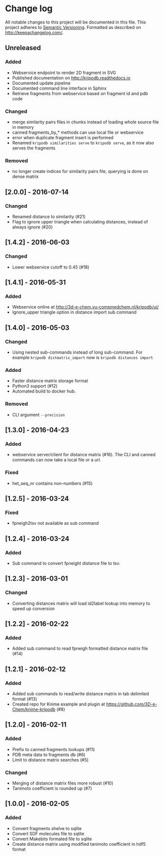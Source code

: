 # Change log
All notable changes to this project will be documented in this file.
This project adheres to [Semantic Versioning](http://semver.org/).
Formatted as described on http://keepachangelog.com/.

## Unreleased

### Added

- Webservice endpoint to render 2D fragment in SVG
- Published documentation on http://kripodb.readthedocs.io
- Documented update pipeline
- Documented command line interface in Sphinx
- Retrieve fragments from webservice based on fragment id and pdb code

### Changed

- merge similarity pairs files in chunks instead of loading whole source file in memory
- canned fragments_by_* methods can use local file or webservice
- error when duplicate fragment insert is performed
- Renamed `kripodb similarities serve` to `kripodb serve`, as it now also serves the fragments

### Removed

- no longer create indices for similarity pairs file, querying is done on dense matrix

## [2.0.0] - 2016-07-14

### Changed

- Renamed distance to similarity (#21)
- Flag to ignore upper triangle when calculating distances, instead of always ignore (#20)

## [1.4.2] - 2016-06-03

### Changed

- Lower webservice cutoff to 0.45 (#18)

## [1.4.1] - 2016-05-31

### Added

- Webservice online at http://3d-e-chem.vu-compmedchem.nl/kripodb/ui/
- Ignore_upper triangle option in distance import sub command

## [1.4.0] - 2016-05-03

### Changed

- Using nested sub-commands instead of long sub-command. For example `kripodb distmatrix_import` now is `kripodb distances import`

### Added

- Faster distance matrix storage format
- Python3 support (#12)
- Automated build to docker hub.

### Removed

- CLI argument `--precision`

## [1.3.0] - 2016-04-23

### Added

- webservice server/client for distance matrix (#16). The CLI and canned commands can now take a local file or a url.

### Fixed

- het_seq_nr contains non-numbers (#15)

## [1.2.5] - 2016-03-24

### Fixed

- fpneigh2tsv not available as sub command

## [1.2.4] - 2016-03-24

### Added

- Sub command to convert fpneight distance file to tsv.

## [1.2.3] - 2016-03-01

### Changed

- Converting distances matrix will load id2label lookup into memory to speed up conversion

## [1.2.2] - 2016-02-22

### Added

- Added sub command to read fpneigh formatted distance matrix file (#14)

## [1.2.1] - 2016-02-12

### Added

- Added sub commands to read/write distance matrix in tab delimited format (#13)
- Created repo for Knime example and plugin at https://github.com/3D-e-Chem/knime-kripodb (#8)

## [1.2.0] - 2016-02-11

### Added

- Prefix to canned fragments lookups (#11)
- PDB meta data to fragments db (#6)
- Limit to distance matrix searches (#5)

### Changed

- Merging of distance matrix files more robust (#10)
- Tanimoto coefficient is rounded up (#7)

## [1.0.0] - 2016-02-05

### Added

- Convert fragments shelve to sqlite
- Convert SDF molecules file to sqlite
- Convert Makebits formated file to sqlite
- Create distance matrix using modified tanimoto coefficient in hdf5 format

